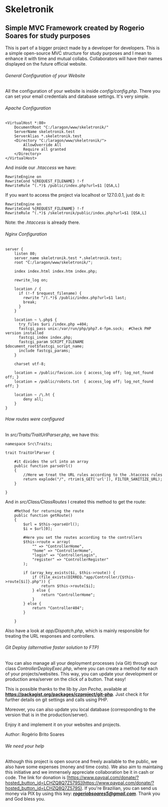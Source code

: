 # Skeletronik
## Simple MVC Framework created by Rogerio Soares for study purposes

This is part of a bigger project made by a developer for developers. This is a simple open-source MVC structure for study purposes and I mean to enhance it with time and mutual collabs. Collaborators will have their names displayed on the future official website.

###### General Configuration of your Website

All the configuration of your website is inside *config/config.php*. There you can set your email credentials and database settings. It's very simple.

###### Apache Configuration
```
<VirtualHost *:80> 
    DocumentRoot "C:/laragon/www/skeletronik/"
    ServerName skeletronik.test
    ServerAlias *.skeletronik.test
    <Directory "C:/laragon/www/skeletronik/">
        AllowOverride All
        Require all granted
    </Directory>
</VirtualHost>
```

And inside our *.htaccess* we have:
```
RewriteEngine on
RewriteCond %{REQUEST_FILENAME} !-f
RewriteRule ^(.*)$ /public/index.php?url=$1 [QSA,L]
```

If you want to access the project via localhost or 127.0.0.1, just do it:
```
RewriteEngine on
RewriteCond %{REQUEST_FILENAME} !-f
RewriteRule ^(.*)$ /skeletronik/public/index.php?url=$1 [QSA,L]
```

Note: the *.htaccess* is already there.

###### Nginx Configuration
```
server {
    listen 80;
    server_name skeletronik.test *.skeletronik.test;
    root "C:/laragon/www/skeletronik/";
    
    index index.html index.htm index.php;
 
    rewrite_log on;
	
    location / {
      if (!-f $request_filename) {
        rewrite ^/(.*)$ /public/index.php?url=$1 last;
        break;
      }
    }
    
    location ~ \.php$ {
      try_files $uri /index.php =404;
      fastcgi_pass unix:/var/run/php/php7.4-fpm.sock;  #Check PHP version installed
      fastcgi_index index.php;
      fastcgi_param SCRIPT_FILENAME $document_root$fastcgi_script_name;
      include fastcgi_params;
    }
	
    charset utf-8;
	
    location = /public/favicon.ico { access_log off; log_not_found off; }
    location = /public/robots.txt  { access_log off; log_not_found off; }
    
    location ~ /\.ht {
        deny all;
    }
}

```

###### How routes were configured

In *src/Traits/TraitUrlParser.php*, we have this:
```
namespace Src\Traits;

trait TraitUrlParser {

    #it divides the url into an array
    public function parseUrl()
    {
        //Here we treat the URL rules according to the .htaccess rules
        return explode("/", rtrim($_GET['url']), FILTER_SANITIZE_URL);
    }

}
```

And in *src/Class/ClassRoutes* I created this method to get the route:
```
    #Method for returning the route
    public function getRoute()
    {
        $url = $this->parseUrl();
        $i = $url[0];

        #Here you set the routes according to the controllers
        $this->route = array(
            "" => "ControllerHome",
            "home" => "ControllerHome",
            "login" => "ControllerLogin",
            "register" => "ControllerRegister"
        );

        if (array_key_exists($i, $this->route)) {
            if (file_exists(DIRREQ."app/Controller/{$this->route[$i]}.php")) {
                return $this->route[$i];               
            } else {
                return "ControllerHome";
            }
        } else {
            return "Controller404";
        }

    }
```

Also have a look at *app/Dispatch.php*, which is mainly responsible for treating the URL responses and controllers.

###### Git Deploy (alternative faster solution to FTP)

You can also manage all your deployment processes (via Git) through our class *ControllerDeployExec.php*, where you can create a method for each of your projects/websites. This way, you can update your development or production area/server on the click of a button. That easy!

This is possible thanks to the lib by *Jan Pecha*, available at **https://packagist.org/packages/czproject/git-php**. Just check it for further details on git settings and calls using PHP.

Moreover, you can also update you local database (corresponding to the version that is in the production/server).

Enjoy it and implement it on your websites and projects.

Author: Rogério Brito Soares

###### We need your help

Although this project is open source and freely available to the public, we also have some expenses (money and time costs). We also aim to maintaing this initiative and we immensely appreciate collaboration be it in cash or code. The link for donation is [https://www.paypal.com/donate/?hosted_button_id=LCHZQ8Q7Z579S](https://www.paypal.com/donate/?hosted_button_id=LCHZQ8Q7Z579S). If you're Brazilian, you can send us money via PIX by using this key: ***rogeriobsoares5@gmail.com***. Thank you and God bless you.